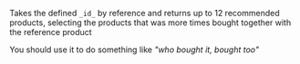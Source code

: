 Takes the defined `_id_` by reference and returns up to 12
recommended products, selecting the products that was more
times bought together with the reference product

You should use it to do something like _"who bought it, bought too"_
